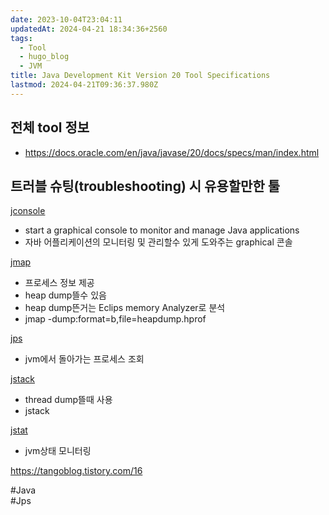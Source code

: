 ```yaml
---
date: 2023-10-04T23:04:11
updatedAt: 2024-04-21 18:34:36+2560
tags:
  - Tool
  - hugo_blog
  - JVM
title: Java Development Kit Version 20 Tool Specifications
lastmod: 2024-04-21T09:36:37.980Z
---
```

## 전체 tool 정보

* <https://docs.oracle.com/en/java/javase/20/docs/specs/man/index.html>

## 트러블 슈팅(troubleshooting) 시 유용할만한 툴

[jconsole](https://docs.oracle.com/en/java/javase/20/docs/specs/man/jconsole.html)

* start a graphical console to monitor and manage Java applications
* 자바 어플리케이션의 모니터링 및 관리할수 있게 도와주는 graphical 콘솔

[jmap](https://docs.oracle.com/en/java/javase/20/docs/specs/man/jmap.html)

* 프로세스 정보 제공
* heap dump뜰수 있음
* heap dump뜬거는 Eclips memory Analyzer로 분석
* jmap -dump:format=b,file=heapdump.hprof

[jps](https://docs.oracle.com/en/java/javase/20/docs/specs/man/jps.html)

* jvm에서 돌아가는 프로세스 조회

[jstack](https://docs.oracle.com/en/java/javase/20/docs/specs/man/jstack.html)

* thread dump뜰때 사용
* jstack

[jstat](https://docs.oracle.com/en/java/javase/20/docs/specs/man/jstat.html)

* jvm상태 모니터링

<https://tangoblog.tistory.com/16>

\#Java\
\#Jps
